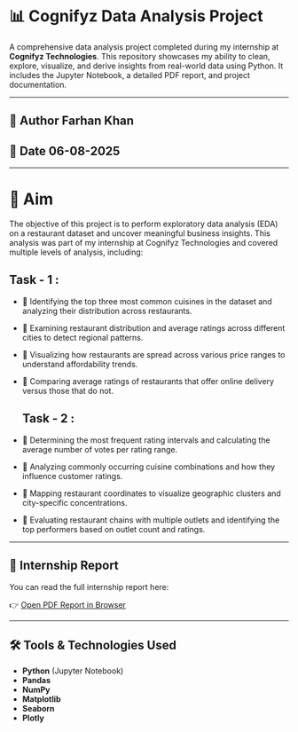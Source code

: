 # 📊 Cognifyz Data Analysis Project

A comprehensive data analysis project completed during my internship at **Cognifyz Technologies**. This repository showcases my ability to clean, explore, visualize, and derive insights from real-world data using Python. It includes the Jupyter Notebook, a detailed PDF report, and project documentation.

---

## 👤 Author **Farhan Khan**
## 📅 Date **06-08-2025**

---

# 🎯 Aim

The objective of this project is to perform exploratory data analysis (EDA) on a restaurant dataset and uncover meaningful business insights. This analysis was part of my internship at Cognifyz Technologies and covered multiple levels of analysis, including:

## Task - 1 :
- 📌 Identifying the top three most common cuisines in the dataset and analyzing their distribution across restaurants.  
- 📌 Examining restaurant distribution and average ratings across different cities to detect regional patterns.  
- 📌 Visualizing how restaurants are spread across various price ranges to understand affordability trends.  
- 📌 Comparing average ratings of restaurants that offer online delivery versus those that do not.

  ## Task - 2 :
- 📌 Determining the most frequent rating intervals and calculating the average number of votes per rating range.  
- 📌 Analyzing commonly occurring cuisine combinations and how they influence customer ratings.  
- 📌 Mapping restaurant coordinates to visualize geographic clusters and city-specific concentrations.  
- 📌 Evaluating restaurant chains with multiple outlets and identifying the top performers based on outlet count and ratings.


---

## 📄 Internship Report

You can read the full internship report here:

👉 [Open PDF Report in Browser](https://drive.google.com/file/d/1JqvE6teZ281xOcomeycZH73X0x9FUB_7/view?usp=sharing)


---
## 🛠️ Tools & Technologies Used

- **Python** (Jupyter Notebook)
- **Pandas**
- **NumPy**
- **Matplotlib**
- **Seaborn**
- **Plotly**


